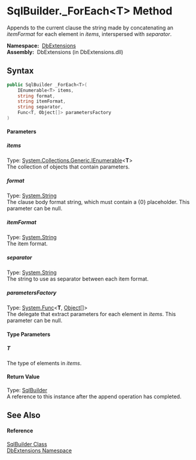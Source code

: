 SqlBuilder._ForEach&lt;T> Method
================================
  Appends to the current clause the string made by concatenating an *itemFormat* for each element in *items*, interspersed with *separator*.

  **Namespace:**  [DbExtensions][1]  
  **Assembly:**  DbExtensions (in DbExtensions.dll)

Syntax
------

```csharp
public SqlBuilder _ForEach<T>(
	IEnumerable<T> items,
	string format,
	string itemFormat,
	string separator,
	Func<T, Object[]> parametersFactory
)

```

#### Parameters

##### *items*
Type: [System.Collections.Generic.IEnumerable][2]&lt;**T**>  
The collection of objects that contain parameters.

##### *format*
Type: [System.String][3]  
The clause body format string, which must contain a {0} placeholder. This parameter can be null.

##### *itemFormat*
Type: [System.String][3]  
The item format.

##### *separator*
Type: [System.String][3]  
The string to use as separator between each item format.

##### *parametersFactory*
Type: [System.Func][4]&lt;**T**, [Object][5][]>  
The delegate that extract parameters for each element in *items*. This parameter can be null.

#### Type Parameters

##### *T*
The type of elements in *items*.

#### Return Value
Type: [SqlBuilder][6]  
A reference to this instance after the append operation has completed.

See Also
--------

#### Reference
[SqlBuilder Class][6]  
[DbExtensions Namespace][1]  

[1]: ../README.md
[2]: http://msdn.microsoft.com/en-us/library/9eekhta0
[3]: http://msdn.microsoft.com/en-us/library/s1wwdcbf
[4]: http://msdn.microsoft.com/en-us/library/bb549151
[5]: http://msdn.microsoft.com/en-us/library/e5kfa45b
[6]: README.md